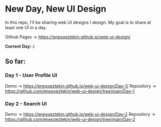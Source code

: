# New Day, New UI Design

In this repo, I'll be sharing web UI designs I design. My goal is to share at least one UI in a day.

Github Pages -> https://enesoeztekin.github.io/web-ui-design/

<strong> Current Day: </strong> `2`

## So far:

### Day 1 - User Profile UI

Demo -> https://enesoeztekin.github.io/web-ui-design/Day-1/
Repository -> https://github.com/enesoeztekin/web-ui-design/tree/main/Day-1

### Day 2 - Search UI

Demo -> https://enesoeztekin.github.io/web-ui-design/Day-2
Repository -> https://github.com/enesoeztekin/web-ui-design/tree/main/Day-2
